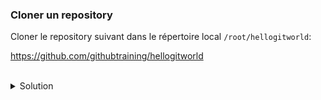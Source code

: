 ### Cloner un repository

Cloner le repository suivant dans le répertoire local `/root/hellogitworld`:

https://github.com/githubtraining/hellogitworld

<br>
<details><summary>Solution</summary>
<br>
```
cd /root
git clone https://github.com/githubtraining/hellogitworld.git
```{{exec}}
</details>
